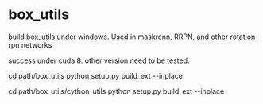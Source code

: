 # box_utils
build box_utils under windows. Used in maskrcnn, RRPN, and other rotation rpn networks

success under cuda 8.  other version need to be tested.

cd path/box_utils
python setup.py build_ext --inplace

cd path/box_utils/cython_utils
python setup.py build_ext --inplace
